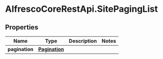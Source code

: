 # AlfrescoCoreRestApi.SitePagingList

## Properties
Name | Type | Description | Notes
------------ | ------------- | ------------- | -------------
**pagination** | [**Pagination**](Pagination.md) |  | 


